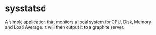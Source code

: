 # sysstatsd
A simple application that monitors a local system for CPU, Disk, Memory and Load Average.  It will then output it to a graphite server.
